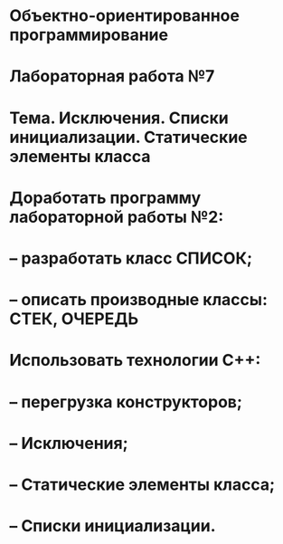 #                                     Объектно-ориентированное программирование
#                                              Лабораторная работа №7
#     Тема. Исключения. Списки инициализации. Статические элементы класса
#         Доработать программу лабораторной работы №2:
#           – разработать класс СПИСОК;
#           – описать производные классы: СТЕК, ОЧЕРЕДЬ
#
#         Использовать технологии С++:
#           – перегрузка конструкторов;
#           – Исключения;
#           – Статические элементы класса;
#           – Списки инициализации.
